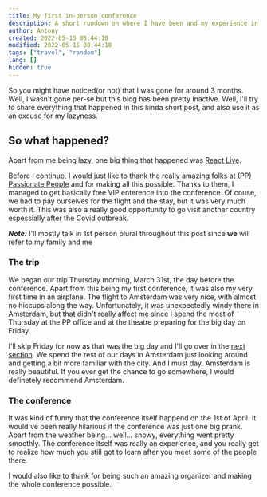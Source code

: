 ```yaml
---
title: My first in-person conference
description: A short rundown on where I have been and my experience in Amsterdam, NL
author: Antony
created: 2022-05-15 08:44:10
modified: 2022-05-15 08:44:10
tags: ["travel", "random"]
lang: []
hidden: true
---
```


<script>
    import Profile from "$lib/components/Profile.svelte"
</script>

So you might have noticed(or not) that I was gone for around 3 months. Well, I wasn't gone per-se but this blog has been pretty inactive.
Well, I'll try to share everything that happened in this kinda short post, and also use it as an excuse for my lazyness.

## So what happened?
Apart from me being lazy, one big thing that happened was [React Live](https://reactlive.nl).

Before I continue, I would just like to thank the really amazing folks at [(PP) Passionate People](https://passionatepeople.io) and <Profile name="luc" /> for making all this possible. Thanks to them, I managed to get basically free VIP enterence into the conference. Of couse, we had to pay ourselves for the flight and the stay, but it was very much worth it. This was also a really good opportunity to go visit another country espessially after the Covid outbreak.

***Note:*** I'll mostly talk in 1st person plural throughout this post since **we** will refer to my family and me

### The trip
We began our trip Thursday morning, March 31st, the day before the conference. Apart from this being my first conference, it was also my very first time in an airplane.
The flight to Amsterdam was very nice, with almost no hiccups along the way. Unfortunately, it was unexpectedly windy there in Amsterdam, but that didn't really affect me since I spend the most of Thursday at the PP office and at the theatre preparing for the big day on Friday.

I'll skip Friday for now as that was the big day and I'll go over in the [next section](#the-conference). We spend the rest of our days in Amsterdam just looking around and getting a bit more familiar with the city. And I must day, Amsterdam is really beautiful. If you ever get the chance to go somewhere, I would definetely recommend Amsterdam.

### The conference
It was kind of funny that the conference itself happend on the 1st of April. It would've been really hilarious if the conference was just one big prank.
Apart from the weather being... well... snowy, everything went pretty smoothly. The conference itself was really an experience, and you really get to realize how much you still got to learn after you meet some of the people there.

I would also like to thank <Profile name="josgerards" /> for being such an amazing organizer and making the whole conference possible.